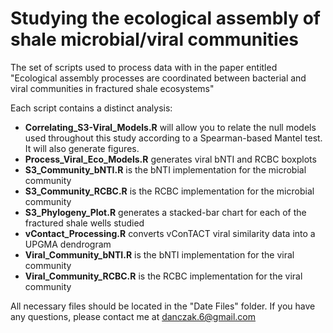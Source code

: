 # Studying the ecological assembly of shale microbial/viral communities
The set of scripts used to process data with in the paper entitled "Ecological assembly processes are coordinated between bacterial and viral communities in fractured shale ecosystems"

Each script contains a distinct analysis:
- <b>Correlating_S3-Viral_Models.R</b> will allow you to relate the null models used throughout this study according to a Spearman-based Mantel test. It will also generate figures.
- <b>Process_Viral_Eco_Models.R</b> generates viral bNTI and RCBC boxplots
- <b>S3_Community_bNTI.R</b> is the bNTI implementation for the microbial community
- <b>S3_Community_RCBC.R</b> is the RCBC implementation for the microbial community
- <b>S3_Phylogeny_Plot.R</b> generates a stacked-bar chart for each of the fractured shale wells studied
- <b>vContact_Processing.R</b> converts vConTACT viral similarity data into a UPGMA dendrogram
- <b>Viral_Community_bNTI.R</b> is the bNTI implementation for the viral community
- <b>Viral_Community_RCBC.R</b> is the RCBC implementation for the viral community

All necessary files should be located in the "Date Files" folder. 
If you have any questions, please contact me at danczak.6@gmail.com
